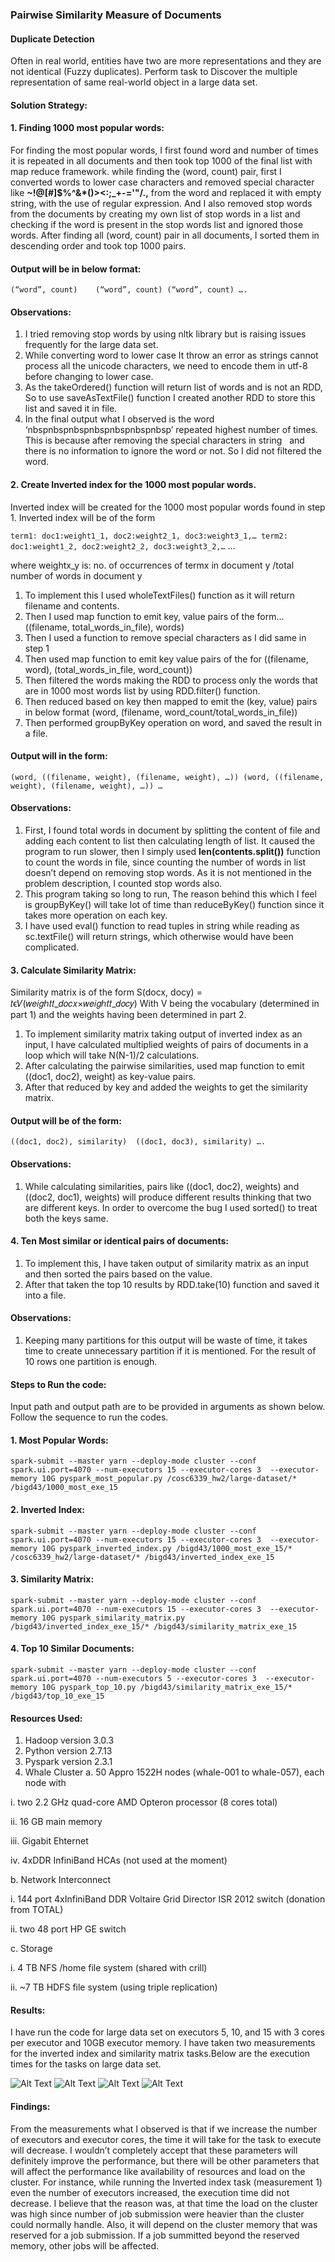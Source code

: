 ### Pairwise Similarity Measure of Documents
#### Duplicate Detection
Often in real world, entities have two are more representations and they are not identical (Fuzzy duplicates). Perform task to Discover the multiple representation of same real-world object in a large data set.
#### Solution Strategy:
#### 1. Finding 1000 most popular words:
For finding the most popular words, I first found word and number of times it is repeated in all documents and then took top 1000 of the final list with map reduce framework.
while finding the (word, count) pair, first I converted words to lower case characters and removed special character like __~!@\[#\]$%^&*()><:;_+-=\'"/.,__ from the word and replaced it with empty string, with the use of regular expression. And I also removed stop words from the documents by creating my own list of stop words in a list and checking if the word is present in the stop words list and ignored those words. 
After finding all (word, count) pair in all documents, I sorted them in descending order and took top 1000 pairs.
#### Output will be in below format:
`(“word”, count)	(“word”, count) (“word”, count) ….`
#### Observations: 
1.	I tried removing stop words by using nltk library but is raising issues frequently for the large data set. 
2.	While converting word to lower case It throw an error as strings cannot process all the unicode characters, we need to encode them in utf-8 before changing to lower case.
3.	As the takeOrdered() function will return list of words and is not an RDD, So to use saveAsTextFile() function I created another RDD to store this list and saved it in file.
4.	In the final output what I observed is the word ‘nbspnbspnbspnbspnbspnbspnbsp’ repeated highest number of times. This is because after removing the special characters in string &nbsp; and there is no information to ignore the word or not. So I did not filtered the word.
#### 2. Create Inverted index for the 1000 most popular words.
Inverted index will be created for the 1000 most popular words found in step 1.
Inverted index will be of the form

`term1: doc1:weight1_1, doc2:weight2_1, doc3:weight3_1,…
term2: doc1:weight1_2, doc2:weight2_2, doc3:weight3_2,…`
…

where weightx_y is: no. of occurrences of termx in document y /total number of words in document y

1.	To implement this I used wholeTextFiles() function as it will return filename and contents. 
2.	Then I used map function to emit key, value pairs of the form…
((filename, total_words_in_file), words)
3.	Then I used a function to remove special characters as I did same in step 1
4.	Then used map function to emit key value pairs of the for
((filename, word), (total_words_in_file, word_count))
5.	Then filtered the words making the RDD to process only the words that are in 1000 most words list by using RDD.filter() function.
6.	Then reduced based on key then mapped to emit the (key, value) pairs in below format
(word, (filename, word_count/total_words_in_file))
7.	Then performed groupByKey operation on word, and saved the result in a file.
#### Output will in the form:

`(word, ((filename, weight), (filename, weight), …))
(word, ((filename, weight), (filename, weight), …))
…`
#### Observations:
1.	First, I found total words in document by splitting the content of file and adding each content to list then calculating length of list. It caused the program to run slower, then I simply used __len(contents.split())__ function to count the words in file, since counting the number of words in list doesn’t depend on removing stop words. As it is not mentioned in the problem description, I counted stop words also.
2.	This program taking so long to run, The reason behind this which I feel is groupByKey() will take lot of time than reduceByKey() function since it takes more operation on each key.
3.	I have used eval() function to read tuples in string while reading as sc.textFile() will return strings, which otherwise would have been complicated.
#### 3. Calculate Similarity Matrix:
Similarity matrix is of the form S(docx, docy) = 𝑡ϵ𝑉(𝑤𝑒𝑖𝑔ℎ𝑡𝑡_𝑑𝑜𝑐𝑥×𝑤𝑒𝑖𝑔ℎ𝑡𝑡_𝑑𝑜𝑐𝑦)
With V being the vocabulary (determined in part 1) and the weights having been determined in part 2.
1.	To implement similarity matrix taking output of inverted index as an input, I have calculated multiplied weights of pairs of documents in a loop which will take N(N-1)/2 calculations.
2.	After calculating the pairwise similarities, used map function to emit ((doc1, doc2), weight) as key-value pairs.
3.	After that reduced by key and added the weights to get the similarity matrix.
#### Output will be of the form:

`((doc1, doc2), similarity) 
((doc1, doc3), similarity) ….`
#### Observations:
1.	While calculating similarities, pairs like ((doc1, doc2), weights) and ((doc2, doc1), weights) will produce different results thinking that two are different keys. In order to overcome the bug I used sorted() to treat both the keys same.
#### 4. Ten Most similar or identical pairs of documents:
1.	To implement this, I have taken output of similarity matrix as an input and then sorted the pairs based on the value. 
2.	After that taken the top 10 results by RDD.take(10) function and saved it into a file.
#### Observations:
1.	Keeping many partitions for this output will be waste of time, it takes time to create unnecessary partition if it is mentioned. For the result of 10 rows one partition is enough. 
#### Steps to Run the code:
Input path and output path are to be provided in arguments as shown below.
Follow the sequence to run the codes.
#### 1.	Most Popular Words:

```spark-submit --master yarn --deploy-mode cluster --conf spark.ui.port=4070 --num-executors 15 --executor-cores 3  --executor-memory 10G pyspark_most_popular.py /cosc6339_hw2/large-dataset/* /bigd43/1000_most_exe_15```
#### 2.	Inverted Index:

```spark-submit --master yarn --deploy-mode cluster --conf spark.ui.port=4070 --num-executors 15 --executor-cores 3  --executor-memory 10G pyspark_inverted_index.py /bigd43/1000_most_exe_15/* /cosc6339_hw2/large-dataset/* /bigd43/inverted_index_exe_15```
#### 3.	Similarity Matrix:

```spark-submit --master yarn --deploy-mode cluster --conf spark.ui.port=4070 --num-executors 15 --executor-cores 3  --executor-memory 10G pyspark_similarity_matrix.py /bigd43/inverted_index_exe_15/* /bigd43/similarity_matrix_exe_15```
#### 4.	Top 10 Similar Documents:

```spark-submit --master yarn --deploy-mode cluster --conf spark.ui.port=4070 --num-executors 5 --executor-cores 3  --executor-memory 10G pyspark_top_10.py /bigd43/similarity_matrix_exe_15/* /bigd43/top_10_exe_15```
#### Resources Used:
1.	Hadoop version 3.0.3
2.	Python version 2.7.13
3.	Pyspark version 2.3.1
4.	Whale Cluster
 a.	50 Appro 1522H nodes (whale-001 to whale-057), each node with

  i.	two 2.2 GHz quad-core AMD Opteron processor (8 cores total)

  ii.	16 GB main memory

  iii.	Gigabit Ehternet

  iv.	4xDDR InfiniBand HCAs (not used at the moment)

 b.	Network Interconnect

  i.	144 port 4xInfiniBand DDR Voltaire Grid Director ISR 2012 switch (donation from TOTAL)

  ii.	two 48 port HP GE switch

 c.	Storage

  i.	4 TB NFS /home file system (shared with crill)

  ii.	~7 TB HDFS file system (using triple replication)

#### Results:
I have run the code for large data set on executors 5, 10, and 15 with 3 cores per executor and 10GB executor memory. I have taken two measurements for the inverted index and similarity matrix tasks.Below are the execution times for the tasks on large data set.

![Alt Text](stats/most_popular_graph.JPG)
![Alt Text](stats/inverted_index_graph.JPG)
![Alt Text](stats/similarity_matrix_graph.JPG)
![Alt Text](stats/top_10_graph.JPG)

 
#### Findings:
From the measurements what I observed is that if we increase the number of executors and executor cores, the time it will take for the task to execute will decrease. I wouldn’t completely accept that these parameters will definitely improve the performance, but there will be other parameters that will affect the performance like availability of resources and load on the cluster. For instance, while running the Inverted index task (measurement 1) even the number of executors increased, the execution time did not decrease. I believe that the reason was, at that time the load on the cluster was high since number of job submission were heavier than the cluster could normally handle. Also, it will depend on the cluster memory that was reserved for a job submission. If a job summitted beyond the reserved memory, other jobs will be affected.
